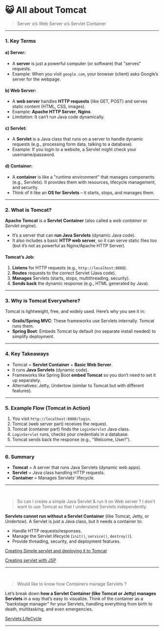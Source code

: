# :smiley_cat: All about Tomcat

> Server v/s Web Server v/s Servlet Container

---

### **1. Key Terms**
#### **a) Server:**
   - A **server** is just a powerful computer (or software) that "serves" requests. 
   - Example: When you visit `google.com`, your browser (client) asks Google’s server for the webpage.

#### **b) Web Server:**
   - A **web server** handles **HTTP requests** (like GET, POST) and serves static content (HTML, CSS, images).
   - Example: **Apache HTTP Server**, **Nginx**.
   - *Limitation*: It can’t run Java code dynamically.

#### **c) Servlet:**
   - A **Servlet** is a Java class that runs on a server to handle dynamic requests (e.g., processing form data, talking to a database).
   - Example: If you login to a website, a Servlet might check your username/password.

#### **d) Container:**
   - A **container** is like a "runtime environment" that manages components (e.g., Servlets). It provides them with resources, lifecycle management, and security.
   - Think of it like an **OS for Servlets** – it starts, stops, and manages them.

---

### **2. What is Tomcat?**
**Apache Tomcat** is a **Servlet Container** (also called a *web container* or *Servlet engine*).  
- It’s a server that can **run Java Servlets** (dynamic Java code).
- It also includes a basic **HTTP web server**, so it can serve static files too (but it’s not as powerful as Nginx/Apache HTTP Server).

#### **Tomcat’s Job:**
1. **Listens** for HTTP requests (e.g., `http://localhost:8080`).
2. **Routes** requests to the correct Servlet (Java code).
3. **Manages** Servlets (starts, stops, multithreading, security).
4. **Sends back** the dynamic response (e.g., HTML generated by Java).

---

### **3. Why is Tomcat Everywhere?**
Tomcat is lightweight, free, and widely used. Here’s why you see it in:
- **Grails/Spring MVC**: These frameworks use Servlets internally. Tomcat runs them.
- **Spring Boot**: Embeds Tomcat by default (no separate install needed) to simplify deployment.

---

### **4. Key Takeaways**
- Tomcat = **Servlet Container** + **Basic Web Server**.
- It runs **Java Servlets** (dynamic code).
- Frameworks like Spring Boot **embed Tomcat** so you don’t need to set it up separately.
- Alternatives: Jetty, Undertow (similar to Tomcat but with different features).

---

### **5. Example Flow (Tomcat in Action)**
1. You visit `http://localhost:8080/login`.
2. Tomcat (web server part) receives the request.
3. Tomcat (container part) finds the `LoginServlet` Java class.
4. `LoginServlet` runs, checks your credentials in a database.
5. Tomcat sends back the response (e.g., "Welcome, User!").

---

### **6. Summary**
- **Tomcat** = A server that runs Java Servlets (dynamic web apps).
- **Servlet** = Java class handling HTTP requests.
- **Container** = Manages Servlets’ lifecycle.


-----
<br/>





> So can I create a simple Java Servlet & run it on Web server ? I don't want to use Tomcat so that I understand Servlets independently. 


**Servlets cannot run without a Servlet Container** (like Tomcat, Jetty, or Undertow). A Servlet is just a Java class, but it needs a container to:  
- Handle HTTP requests/responses.  
- Manage the Servlet lifecycle (`init()`, `service()`, `destroy()`).  
- Provide threading, security, and deployment features.  

[Creating Simple servlet and deploying it to Tomcat](https://github.com/codesuman/tomcat-playground/tree/static-servlet) 

[Creating servlet with JSP](https://github.com/codesuman/tomcat-playground/tree/servlet-with-jsp) 

-----
<br>

> Would like to know how Containers manage Servlets ?


Let’s break down **how a Servlet Container (like Tomcat or Jetty) manages Servlets** in a way that’s easy to visualize. Think of the container as a "backstage manager" for your Servlets, handling everything from birth to death, multitasking, and even emergencies.

[Servlets LifeCycle](https://github.com/codesuman/tomcat-playground/tree/servlet-life-cycle) 

---
